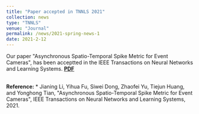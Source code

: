 ```yaml
---
title: "Paper accepted in TNNLS 2021"
collection: news
type: "TNNLS"
venue: "Journal"
permalink: /news/2021-spring-news-1
date: 2021-2-12
---
```


Our paper "Asynchronous Spatio-Temporal Spike Metric for Event Cameras", has been acceptted in the IEEE Transactions on Neural Networks and Learning Systems.
<a href="https://jianing-li.github.io/files/2021_tnnls_spike_metric.pdf" target="_blank"><b>PDF</b></a>&emsp;

<br />
<b>Reference:</b>
* Jianing Li, Yihua Fu, Siwei Dong, Zhaofei Yu, Tiejun Huang, and Yonghong Tian, "Asynchronous Spatio-Temporal Spike Metric for Event Cameras", IEEE Transactions on Neural Networks and Learning Systems, 2021.